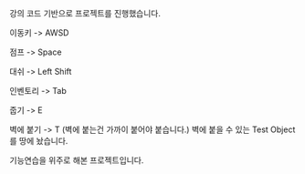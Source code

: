 강의 코드 기반으로 프로젝트를 진행했습니다.

이동키 -> AWSD

점프 -> Space

대쉬 -> Left Shift

인벤토리 -> Tab

줍기 -> E

벽에 붙기 -> T (벽에 붙는건 가까이 붙어야 붙습니다.) 벽에 붙을 수 있는 Test Object를 땅에 놨습니다.

기능연습을 위주로 해본 프로젝트입니다.



